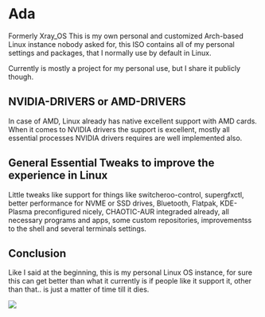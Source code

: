 

# Ada
Formerly Xray_OS This is my own personal and customized Arch-based Linux instance nobody asked for, this ISO contains all of my personal settings and packages, that I normally use by default in Linux.

Currently is mostly a project for my personal use, but I share it publicly though.

## NVIDIA-DRIVERS or AMD-DRIVERS
In case of AMD, Linux already has native excellent support with AMD cards. When it comes to NVIDIA drivers the support is excellent, mostly all essential processes NVIDIA drivers requires are well implemented also.

## General Essential Tweaks to improve the experience in Linux
Little tweaks like support for things like switcheroo-control, supergfxctl, better performance for NVME or SSD drives, Bluetooth, Flatpak, KDE-Plasma preconfigured nicely, CHAOTIC-AUR integraded already, all necessary programs and apps, some custom repositories, improvementss to the shell and several terminals settings.

## Conclusion
Like I said at the beginning, this is my personal Linux OS instance, for sure this can get better than what it currently is if people like it support it, other than that.. is just a matter of time till it dies.

<img src="https://images2.imgbox.com/a5/e5/VcjlKerg_o.png">
